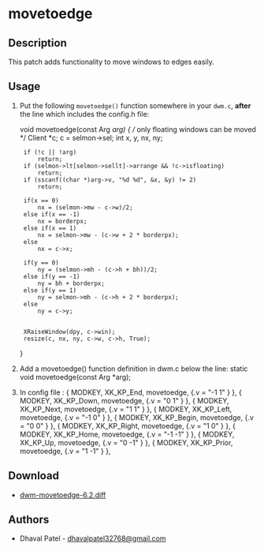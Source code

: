 movetoedge
==========

Description
-----------
This patch adds functionality to move windows to edges easily.

Usage
-----
1. Put the following `movetoedge()` function somewhere in your `dwm.c`,
  **after** the line which includes the config.h file:

	void
	movetoedge(const Arg *arg) {
 		/* only floating windows can be moved */
		Client *c;
		c = selmon->sel;
		int x, y, nx, ny;

		if (!c || !arg)
			return;
		if (selmon->lt[selmon->sellt]->arrange && !c->isfloating)
			return;
		if (sscanf((char *)arg->v, "%d %d", &x, &y) != 2)
			return;
	
		if(x == 0)
			nx = (selmon->mw - c->w)/2;
		else if(x == -1)
			nx = borderpx;
		else if(x == 1)
			nx = selmon->mw - (c->w + 2 * borderpx);
		else
			nx = c->x;
	
		if(y == 0)
			ny = (selmon->mh - (c->h + bh))/2;
		else if(y == -1)
			ny = bh + borderpx;
		else if(y == 1)
			ny = selmon->mh - (c->h + 2 * borderpx);
		else 
			ny = c->y;
	
	
		XRaiseWindow(dpy, c->win);
		resize(c, nx, ny, c->w, c->h, True);
	}

2. Add a movetoedge() function definition in dwm.c below the line:
	static void movetoedge(const Arg *arg);

3. In config file :
	{ MODKEY, 			XK_KP_End,    movetoedge,       {.v = "-1 1" } },
	{ MODKEY, 			XK_KP_Down,   movetoedge,       {.v = "0 1" } },
	{ MODKEY, 			XK_KP_Next,   movetoedge,       {.v = "1 1" } },
	{ MODKEY, 			XK_KP_Left,   movetoedge,       {.v = "-1 0" } },
	{ MODKEY, 			XK_KP_Begin,  movetoedge,       {.v = "0 0" } },
	{ MODKEY, 			XK_KP_Right,  movetoedge,       {.v = "1 0" } },
	{ MODKEY, 			XK_KP_Home,   movetoedge,       {.v = "-1 -1" } },
	{ MODKEY, 			XK_KP_Up,     movetoedge,       {.v = "0 -1" } },
	{ MODKEY, 			XK_KP_Prior,  movetoedge,       {.v = "1 -1" } },

Download
--------
* [dwm-movetoedge-6.2.diff](dwm-movetoedge-6.2.diff)

Authors
-------
* Dhaval Patel - <dhavalpatel32768@gmail.com>
